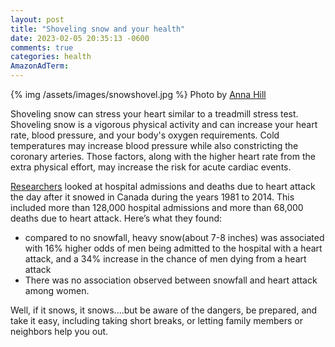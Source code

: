 ```yaml
---
layout: post
title: "Shoveling snow and your health"
date: 2023-02-05 20:35:13 -0600
comments: true
categories: health
AmazonAdTerm:
---
```

{% img /assets/images/snowshovel.jpg %}
Photo by <a href="https://unsplash.com/@annalouisehill?utm_source=unsplash&utm_medium=referral&utm_content=creditCopyText">Anna Hill</a>

Shoveling snow can stress your heart similar to a treadmill stress test. Shoveling snow is a vigorous physical activity and can increase your heart rate, blood pressure, and your body's oxygen requirements.
Cold temperatures may increase blood pressure while also constricting the coronary arteries. Those factors, along with the higher heart rate from the extra physical effort, may increase the risk for acute cardiac events.

[Researchers](https://www.cmaj.ca/content/189/6/E235) looked at hospital admissions and deaths due to heart attack the day after it snowed in Canada during the years 1981 to 2014. This included more than 128,000 hospital admissions and more than 68,000 deaths due to heart attack. Here’s what they found:

- compared to no snowfall, heavy snow(about 7-8 inches)  was associated with 16% higher odds of men being admitted to the hospital with a heart attack, and a 34% increase in the chance of men dying from a heart attack
- There was no association observed  between snowfall and heart attack among women.

Well, if it snows, it snows....but
be aware of the dangers, be prepared, and take it easy, including taking short breaks, or letting family members or neighbors help you out.
